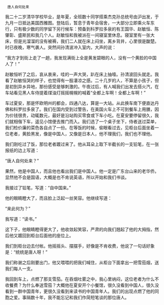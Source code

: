      唐人自何处来 

   我二十二岁清华学校毕业，是年夏，全班数十同学搭乘杰克孙总统号由沪出发，于九月一日抵达美国西雅图。登陆后，暂息于青年会宿舍，一大部分立即乘火车东行，只有极少数的同学留下另行候车：预备到科罗拉多泉的有王国华、赵敏恒、陈肇彰、盛斯民和我几个人。赵敏恒和我被派在一间寝室里休息。寝室里有一张大床，但是光溜溜的没有被褥，我们二人就在床上闷坐，离乡背井，心里很是酸楚。时已夜晚，寒气袭人。突然间孙清波冲入室内，大声的说： 

   “我方才到街上走了一趟，我发现满街上全是黄发碧眼的人，没有一个黄脸的中国人了！” 

   赵敏恒听了之后，哀从衷来，哇的一声大哭，趴在床上抽噎。孙清波回头就走。我看了赵敏恒哭的样子，也觉得有一股凄凉之感。二十几岁的人，不算是小孩子，但是初到异乡异地，那份感受是够刺激的。午夜过后，有人喊我们出发去搭火汽，在车站看见黑人车侍提着煤油灯摇摇幌幌的喊着“全都上车啊！全都上车啊！” 

   车过夏安，那是怀欧明州的都会，四通八达，算是一大站。从此换车南下便直达丹佛和科罗拉多泉了。我们在国内受到过警告，在美国火车上不可到餐车上用膳，因为价钱很贵，动辄数元，最好是沿站购买零食或下车小吃。在夏安要停留很久，我们就相偕下车，遥见小馆便去推门而入。我们选了一个桌子坐下，侍者送过菜单，我们检价廉的菜色各自点了一份。在等饭的时候，偷眼看过去，见柜台后面坐着一位老者，黄脸黑发，像是中国人，又像是日本人，他不理我们，我们也不理他。 

   我们刚吃过了饭，那位老者踱过来了。他从耳朵上取下半截长的一支铅笔，在一张报纸的边上写道： 

   “唐人自何处来？” 

   果然，他是中国人，而且他也看出我们是中国人。他一定是广东台山来的老华侨。显然他不会是国语，大概是也不肯说英语，所以开始和我们书谈。 

   我接过了铅笔，写道：“自中国来。” 

   他的眼睛瞪大了，而且脸上泛起一丝笑容。他继续写道： 

   “来此何为？” 

   我写道：“读书。” 

   这下子，他眼睛瞪得更大了，他收敛起笑容，严肃的向我们翘起了他的大拇指，然后他又踱回到柜台后面他的座位上。 

   我们到柜台边去付帐。他摇摇头、摆摆手，好像是不肯收费，他说了一句话好象是：“统统是唐人呀！” 

   我们称谢之后刚要出门，他又喂喂的把我们喊住，从柜台下面拿出一把雪茄烟，送我们每人一支。 

   我回到车上，点燃了那支雪茄。在吞烟吐雾之中，我心里纳闷，这位老者为什么不收餐费？为什么奉送雪茄？大概他在夏安开个小餐馆，很久没看到中国人，很久没看到一群中国青年，更很久没看到来读书的中国青年人。我们的出现点燃了他的同胞之爱。事隔数十年，我不能忘记和我们作简短笔谈的那位唐人。 

